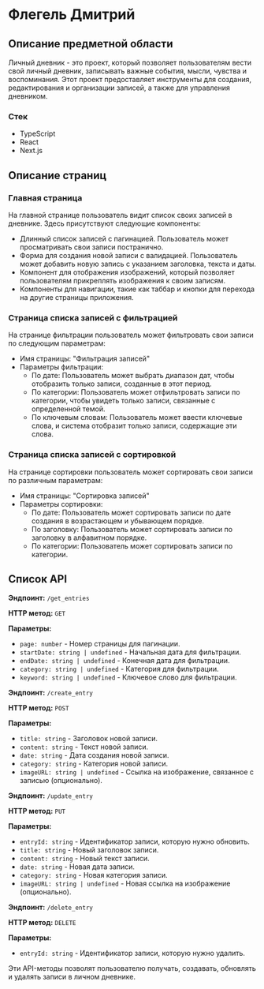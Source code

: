 # Флегель Дмитрий

## Описание предметной области

Личный дневник - это проект, который позволяет пользователям вести свой личный дневник, записывать важные события, мысли, чувства и воспоминания. Этот проект предоставляет инструменты для создания, редактирования и организации записей, а также для управления дневником.

### Стек

- TypeScript
- React
- Next.js

## Описание страниц

### Главная страница

На главной странице пользователь видит список своих записей в дневнике. Здесь присутствуют следующие компоненты:

- Длинный список записей с пагинацией. Пользователь может просматривать свои записи постранично.
- Форма для создания новой записи с валидацией. Пользователь может добавить новую запись с указанием заголовка, текста и даты.
- Компонент для отображения изображений, который позволяет пользователям прикреплять изображения к своим записям.
- Компоненты для навигации, такие как таббар и кнопки для перехода на другие страницы приложения.

### Страница списка записей с фильтрацией

На странице фильтрации пользователь может фильтровать свои записи по следующим параметрам:

- Имя страницы: "Фильтрация записей"
- Параметры фильтрации:
  - По дате: Пользователь может выбрать диапазон дат, чтобы отобразить только записи, созданные в этот период.
  - По категории: Пользователь может отфильтровать записи по категории, чтобы увидеть только записи, связанные с определенной темой.
  - По ключевым словам: Пользователь может ввести ключевые слова, и система отобразит только записи, содержащие эти слова.

### Страница списка записей с сортировкой

На странице сортировки пользователь может сортировать свои записи по различным параметрам:

- Имя страницы: "Сортировка записей"
- Параметры сортировки:
  - По дате: Пользователь может сортировать записи по дате создания в возрастающем и убывающем порядке.
  - По заголовку: Пользователь может сортировать записи по заголовку в алфавитном порядке.
  - По категории: Пользователь может сортировать записи по категории.

## Список API

**Эндпоинт:** `/get_entries`

**HTTP метод:** `GET`

**Параметры:**

- `page: number` - Номер страницы для пагинации.
- `startDate: string | undefined` - Начальная дата для фильтрации.
- `endDate: string | undefined` - Конечная дата для фильтрации.
- `category: string | undefined` - Категория для фильтрации.
- `keyword: string | undefined` - Ключевое слово для фильтрации.

**Эндпоинт:** `/create_entry`

**HTTP метод:** `POST`

**Параметры:**

- `title: string` - Заголовок новой записи.
- `content: string` - Текст новой записи.
- `date: string` - Дата создания новой записи.
- `category: string` - Категория новой записи.
- `imageURL: string | undefined` - Ссылка на изображение, связанное с записью (опционально).

**Эндпоинт:** `/update_entry`

**HTTP метод:** `PUT`

**Параметры:**

- `entryId: string` - Идентификатор записи, которую нужно обновить.
- `title: string` - Новый заголовок записи.
- `content: string` - Новый текст записи.
- `date: string` - Новая дата записи.
- `category: string` - Новая категория записи.
- `imageURL: string | undefined` - Новая ссылка на изображение (опционально).

**Эндпоинт:** `/delete_entry`

**HTTP метод:** `DELETE`

**Параметры:**

- `entryId: string` - Идентификатор записи, которую нужно удалить.

Эти API-методы позволят пользователю получать, создавать, обновлять и удалять записи в личном дневнике.
